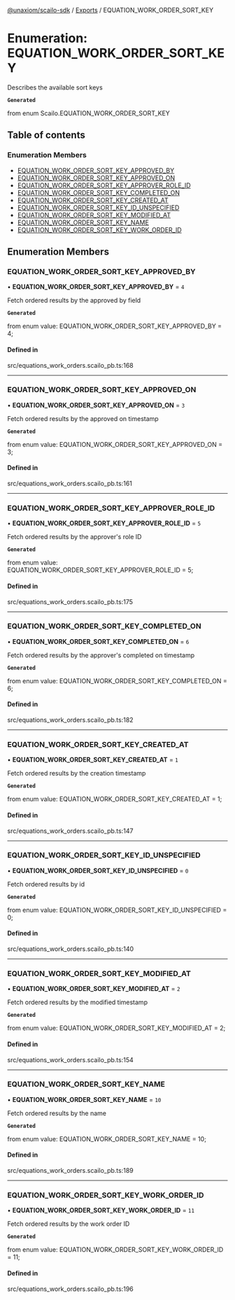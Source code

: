 [@unaxiom/scailo-sdk](../README.md) / [Exports](../modules.md) / EQUATION\_WORK\_ORDER\_SORT\_KEY

# Enumeration: EQUATION\_WORK\_ORDER\_SORT\_KEY

Describes the available sort keys

**`Generated`**

from enum Scailo.EQUATION_WORK_ORDER_SORT_KEY

## Table of contents

### Enumeration Members

- [EQUATION\_WORK\_ORDER\_SORT\_KEY\_APPROVED\_BY](EQUATION_WORK_ORDER_SORT_KEY.md#equation_work_order_sort_key_approved_by)
- [EQUATION\_WORK\_ORDER\_SORT\_KEY\_APPROVED\_ON](EQUATION_WORK_ORDER_SORT_KEY.md#equation_work_order_sort_key_approved_on)
- [EQUATION\_WORK\_ORDER\_SORT\_KEY\_APPROVER\_ROLE\_ID](EQUATION_WORK_ORDER_SORT_KEY.md#equation_work_order_sort_key_approver_role_id)
- [EQUATION\_WORK\_ORDER\_SORT\_KEY\_COMPLETED\_ON](EQUATION_WORK_ORDER_SORT_KEY.md#equation_work_order_sort_key_completed_on)
- [EQUATION\_WORK\_ORDER\_SORT\_KEY\_CREATED\_AT](EQUATION_WORK_ORDER_SORT_KEY.md#equation_work_order_sort_key_created_at)
- [EQUATION\_WORK\_ORDER\_SORT\_KEY\_ID\_UNSPECIFIED](EQUATION_WORK_ORDER_SORT_KEY.md#equation_work_order_sort_key_id_unspecified)
- [EQUATION\_WORK\_ORDER\_SORT\_KEY\_MODIFIED\_AT](EQUATION_WORK_ORDER_SORT_KEY.md#equation_work_order_sort_key_modified_at)
- [EQUATION\_WORK\_ORDER\_SORT\_KEY\_NAME](EQUATION_WORK_ORDER_SORT_KEY.md#equation_work_order_sort_key_name)
- [EQUATION\_WORK\_ORDER\_SORT\_KEY\_WORK\_ORDER\_ID](EQUATION_WORK_ORDER_SORT_KEY.md#equation_work_order_sort_key_work_order_id)

## Enumeration Members

### EQUATION\_WORK\_ORDER\_SORT\_KEY\_APPROVED\_BY

• **EQUATION\_WORK\_ORDER\_SORT\_KEY\_APPROVED\_BY** = ``4``

Fetch ordered results by the approved by field

**`Generated`**

from enum value: EQUATION_WORK_ORDER_SORT_KEY_APPROVED_BY = 4;

#### Defined in

src/equations_work_orders.scailo_pb.ts:168

___

### EQUATION\_WORK\_ORDER\_SORT\_KEY\_APPROVED\_ON

• **EQUATION\_WORK\_ORDER\_SORT\_KEY\_APPROVED\_ON** = ``3``

Fetch ordered results by the approved on timestamp

**`Generated`**

from enum value: EQUATION_WORK_ORDER_SORT_KEY_APPROVED_ON = 3;

#### Defined in

src/equations_work_orders.scailo_pb.ts:161

___

### EQUATION\_WORK\_ORDER\_SORT\_KEY\_APPROVER\_ROLE\_ID

• **EQUATION\_WORK\_ORDER\_SORT\_KEY\_APPROVER\_ROLE\_ID** = ``5``

Fetch ordered results by the approver's role ID

**`Generated`**

from enum value: EQUATION_WORK_ORDER_SORT_KEY_APPROVER_ROLE_ID = 5;

#### Defined in

src/equations_work_orders.scailo_pb.ts:175

___

### EQUATION\_WORK\_ORDER\_SORT\_KEY\_COMPLETED\_ON

• **EQUATION\_WORK\_ORDER\_SORT\_KEY\_COMPLETED\_ON** = ``6``

Fetch ordered results by the approver's completed on timestamp

**`Generated`**

from enum value: EQUATION_WORK_ORDER_SORT_KEY_COMPLETED_ON = 6;

#### Defined in

src/equations_work_orders.scailo_pb.ts:182

___

### EQUATION\_WORK\_ORDER\_SORT\_KEY\_CREATED\_AT

• **EQUATION\_WORK\_ORDER\_SORT\_KEY\_CREATED\_AT** = ``1``

Fetch ordered results by the creation timestamp

**`Generated`**

from enum value: EQUATION_WORK_ORDER_SORT_KEY_CREATED_AT = 1;

#### Defined in

src/equations_work_orders.scailo_pb.ts:147

___

### EQUATION\_WORK\_ORDER\_SORT\_KEY\_ID\_UNSPECIFIED

• **EQUATION\_WORK\_ORDER\_SORT\_KEY\_ID\_UNSPECIFIED** = ``0``

Fetch ordered results by id

**`Generated`**

from enum value: EQUATION_WORK_ORDER_SORT_KEY_ID_UNSPECIFIED = 0;

#### Defined in

src/equations_work_orders.scailo_pb.ts:140

___

### EQUATION\_WORK\_ORDER\_SORT\_KEY\_MODIFIED\_AT

• **EQUATION\_WORK\_ORDER\_SORT\_KEY\_MODIFIED\_AT** = ``2``

Fetch ordered results by the modified timestamp

**`Generated`**

from enum value: EQUATION_WORK_ORDER_SORT_KEY_MODIFIED_AT = 2;

#### Defined in

src/equations_work_orders.scailo_pb.ts:154

___

### EQUATION\_WORK\_ORDER\_SORT\_KEY\_NAME

• **EQUATION\_WORK\_ORDER\_SORT\_KEY\_NAME** = ``10``

Fetch ordered results by the name

**`Generated`**

from enum value: EQUATION_WORK_ORDER_SORT_KEY_NAME = 10;

#### Defined in

src/equations_work_orders.scailo_pb.ts:189

___

### EQUATION\_WORK\_ORDER\_SORT\_KEY\_WORK\_ORDER\_ID

• **EQUATION\_WORK\_ORDER\_SORT\_KEY\_WORK\_ORDER\_ID** = ``11``

Fetch ordered results by the work order ID

**`Generated`**

from enum value: EQUATION_WORK_ORDER_SORT_KEY_WORK_ORDER_ID = 11;

#### Defined in

src/equations_work_orders.scailo_pb.ts:196
